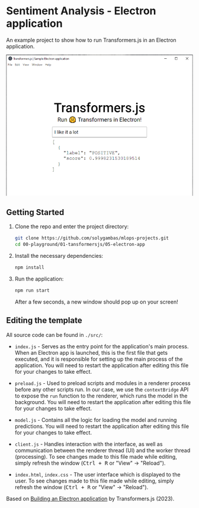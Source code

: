 # Sentiment Analysis - Electron application

An example project to show how to run Transformers.js in an Electron application.

<p align="center">
    <img src="screenshot.png">
</p>

## Getting Started

1. Clone the repo and enter the project directory:
   ```bash
   git clone https://github.com/solygambas/mlops-projects.git
   cd 00-playground/01-tansformersjs/05-electron-app
   ```
1. Install the necessary dependencies:

   ```bash
   npm install
   ```

1. Run the application:

   ```bash
   npm run start
   ```

   After a few seconds, a new window should pop up on your screen!

## Editing the template

All source code can be found in `./src/`:

- `index.js` - Serves as the entry point for the application's main process. When an Electron app is launched, this is the first file that gets executed, and it is responsible for setting up the main process of the application. You will need to restart the application after editing this file for your changes to take effect.
- `preload.js` - Used to preload scripts and modules in a renderer process before any other scripts run. In our case, we use the `contextBridge` API to expose the `run` function to the renderer, which runs the model in the background. You will need to restart the application after editing this file for your changes to take effect.
- `model.js` - Contains all the logic for loading the model and running predictions. You will need to restart the application after editing this file for your changes to take effect.

- `client.js` - Handles interaction with the interface, as well as communication between the renderer thread (UI) and the worker thread (processing). To see changes made to this file made while editing, simply refresh the window (<kbd>Ctrl + R</kbd> or "View" &rarr; "Reload").
- `index.html`, `index.css` - The user interface which is displayed to the user. To see changes made to this file made while editing, simply refresh the window (<kbd>Ctrl + R</kbd> or "View" &rarr; "Reload").

Based on [Building an Electron application](https://huggingface.co/docs/transformers.js/tutorials/electron) by Transformers.js (2023).
